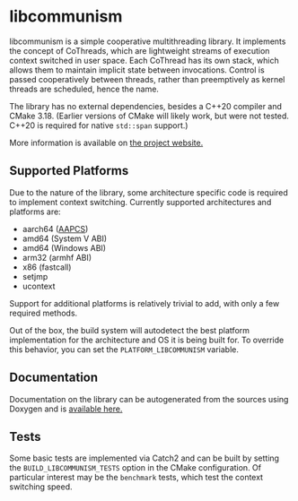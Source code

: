 # libcommunism
libcommunism is a simple cooperative multithreading library. It implements the concept of CoThreads, which are lightweight streams of execution context switched in user space. Each CoThread has its own stack, which allows them to maintain implicit state between invocations. Control is passed cooperatively between threads, rather than preemptively as kernel threads are scheduled, hence the name.

The library has no external dependencies, besides a C++20 compiler and CMake 3.18. (Earlier versions of CMake will likely work, but were not tested. C++20 is required for native `std::span` support.)

More information is available on [the project website.](https://libcommunism.blraaz.me)

## Supported Platforms
Due to the nature of the library, some architecture specific code is required to implement context switching. Currently supported architectures and platforms are:

- aarch64 ([AAPCS](https://github.com/ARM-software/abi-aa/blob/main/aapcs64/aapcs64.rst))
- amd64 (System V ABI)
- amd64 (Windows ABI)
- arm32 (armhf ABI)
- x86 (fastcall)
- setjmp
- ucontext

Support for additional platforms is relatively trivial to add, with only a few required methods.

Out of the box, the build system will autodetect the best platform implementation for the architecture and OS it is being built for. To override this behavior, you can set the `PLATFORM_LIBCOMMUNISM` variable.

## Documentation
Documentation on the library can be autogenerated from the sources using Doxygen and is [available here.](https://libcommunism.blraaz.me/docs/doxygen)

## Tests
Some basic tests are implemented via Catch2 and can be built by setting the `BUILD_LIBCOMMUNISM_TESTS` option in the CMake configuration. Of particular interest may be the `benchmark` tests, which test the context switching speed.
